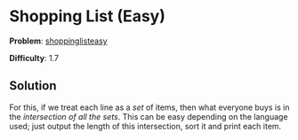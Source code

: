 # Shopping List (Easy)

**Problem**: [shoppinglisteasy](https://open.kattis.com/problems/shoppinglisteasy)

**Difficulty**: 1.7

## Solution

For this, if we treat each line as a *set* of items, then what everyone buys is in the *intersection of all the sets*. This can be easy depending on the language used; just output the length of this intersection, sort it and print each item.
